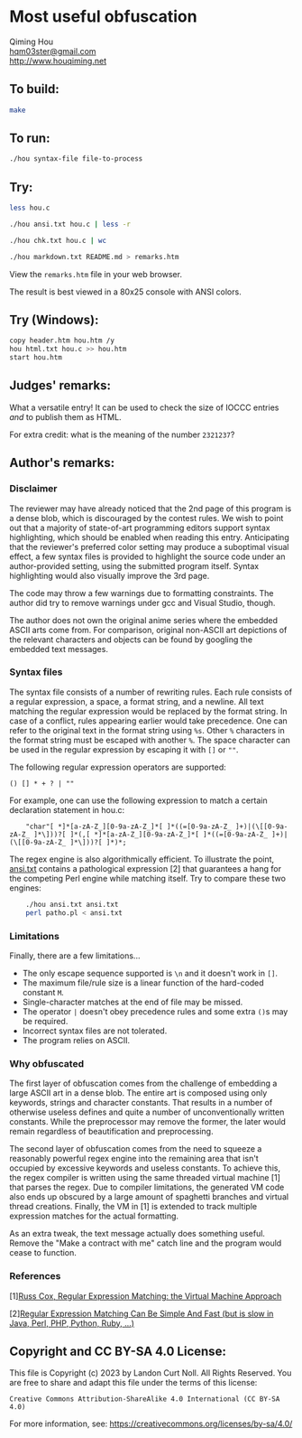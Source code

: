 # Most useful obfuscation

Qiming Hou\
<hqm03ster@gmail.com>\
<http://www.houqiming.net>

## To build:

```sh
make
```

## To run:

```sh
./hou syntax-file file-to-process
```

## Try:

```sh
less hou.c

./hou ansi.txt hou.c | less -r

./hou chk.txt hou.c | wc

./hou markdown.txt README.md > remarks.htm
```

View the `remarks.htm` file in your web browser.

The result is best viewed in a 80x25 console with ANSI colors.

## Try (Windows):

```sh
copy header.htm hou.htm /y
hou html.txt hou.c >> hou.htm
start hou.htm
```

## Judges' remarks:

What a versatile entry! It can be used to check the size of IOCCC entries *and*
to publish them as HTML.

For extra credit: what is the meaning of the number `2321237`?

## Author's remarks:

### Disclaimer

The reviewer may have already noticed that the 2nd page of this program is a
dense blob, which is discouraged by the contest rules. We wish to point out that
a majority of state-of-art programming editors support syntax highlighting,
which should be enabled when reading this entry. Anticipating that the
reviewer's preferred color setting may produce a suboptimal visual effect, a few
syntax files is provided to highlight the source code under an author-provided
setting, using the submitted program itself. Syntax highlighting would also
visually improve the 3rd page.

The code may throw a few warnings due to formatting constraints. The author did
try to remove warnings under gcc and Visual Studio, though.

The author does not own the original anime series where the embedded ASCII arts
come from. For comparison, original non-ASCII art depictions of the relevant
characters and objects can be found by googling the embedded text messages.

### Syntax files

The syntax file consists of a number of rewriting rules. Each rule consists of a
regular expression, a space, a format string, and a newline. All text matching
the regular expression would be replaced by the format string. In case of a
conflict, rules appearing earlier would take precedence. One can refer to the
original text in the format string using `%s`. Other `%` characters in the
format string must be escaped with another `%`. The space character can be used
in the regular expression by escaping it with `[]` or `""`.

The following regular expression operators are supported:

```
() [] * + ? | ""
```

For example, one can use the following expression to match a certain declaration statement in hou.c:

```
    "char"[ *]*[a-zA-Z_][0-9a-zA-Z_]*[ ]*((=[0-9a-zA-Z_ ]+)|(\[[0-9a-zA-Z_ ]*\]))?[ ]*(,[ *]*[a-zA-Z_][0-9a-zA-Z_]*[ ]*((=[0-9a-zA-Z_ ]+)|(\[[0-9a-zA-Z_ ]*\]))?[ ]*)*;
```

The regex engine is also algorithmically efficient. To illustrate the point,
[ansi.txt](ansi.txt) contains a pathological expression [2] that guarantees a
hang for the competing Perl engine while matching itself. Try to compare these
two engines:

```sh
    ./hou ansi.txt ansi.txt
    perl patho.pl < ansi.txt
```

### Limitations

Finally, there are a few limitations...

- The only escape sequence supported is `\n` and it doesn't work in `[]`.
- The maximum file/rule size is a linear function of the hard-coded constant `M`.
- Single-character matches at the end of file may be missed.
- The operator `|` doesn't obey precedence rules and some extra `()`s may be required.
- Incorrect syntax files are not tolerated.
- The program relies on ASCII.

### Why obfuscated

The first layer of obfuscation comes from the challenge of embedding a large
ASCII art in a dense blob. The entire art is composed using only keywords,
strings and character constants. That results in a number of otherwise useless
defines and quite a number of unconventionally written constants. While the
preprocessor may remove the former, the later would remain regardless of
beautification and preprocessing.

The second layer of obfuscation comes from the need to squeeze a reasonably
powerful regex engine into the remaining area that isn't occupied by excessive
keywords and useless constants. To achieve this, the regex compiler is written
using the same threaded virtual machine [1] that parses the regex. Due to
compiler limitations, the generated VM code also ends up obscured by a large
amount of spaghetti branches and virtual thread creations. Finally, the VM in
[1] is extended to track multiple expression matches for the actual formatting.

As an extra tweak, the text message actually does something useful. Remove the
"Make a contract with me" catch line and the program would cease to function.

### References

[1][Russ Cox, Regular Expression Matching: the Virtual Machine Approach](http://swtch.com/~rsc/regexp/regexp2.html)

[2][Regular Expression Matching Can Be Simple And Fast (but is slow in Java, Perl, PHP, Python, Ruby, ...)](http://swtch.com/~rsc/regexp/regexp1.html)

## Copyright and CC BY-SA 4.0 License:

This file is Copyright (c) 2023 by Landon Curt Noll.  All Rights Reserved.
You are free to share and adapt this file under the terms of this license:

    Creative Commons Attribution-ShareAlike 4.0 International (CC BY-SA 4.0)

For more information, see: https://creativecommons.org/licenses/by-sa/4.0/
